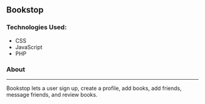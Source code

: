 ## Bookstop

### Technologies Used:

* CSS
* JavaScript
* PHP

### About
---
Bookstop lets a user sign up, create a profile, add books, add friends, message friends, and review books.